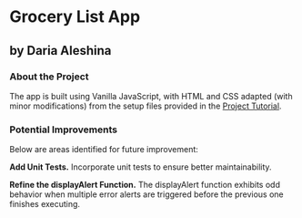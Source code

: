 # Grocery List App

## by Daria Aleshina

### About the Project

The app is built using Vanilla JavaScript, with HTML and CSS adapted (with minor modifications) from the setup files provided in the [Project Tutorial](https://www.youtube.com/watch?v=3PHXvlpOkf4&t=22703s).

### Potential Improvements

Below are areas identified for future improvement:

**Add Unit Tests.**
Incorporate unit tests to ensure better maintainability.

**Refine the displayAlert Function.**
The displayAlert function exhibits odd behavior when multiple error alerts are triggered before the previous one finishes executing.
